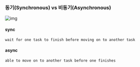 ### 동기(Synchronous) vs 비동기(Asynchronous)



![img](https://miro.medium.com/v2/resize:fit:1174/1*Y41dOkntUbR3I4UCJBx9Xg.png)



#### sync

`wait for one task to finish before moving on to another task`

#### async

`able to move on to another task before one finishes`